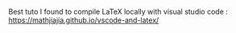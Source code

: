 Best tuto I found to compile LaTeX locally with visual studio code :\
https://mathjiajia.github.io/vscode-and-latex/
